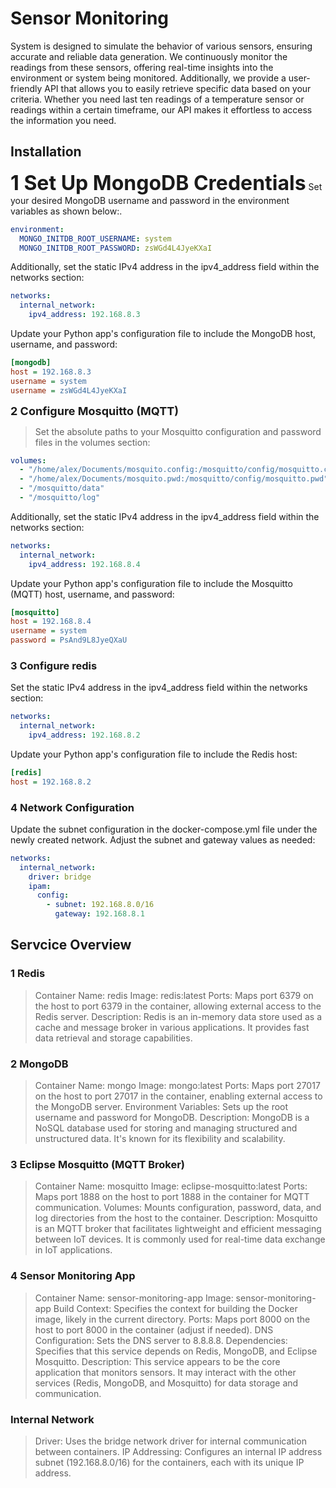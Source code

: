 
# Sensor Monitoring

System is designed to simulate the behavior of various sensors, ensuring accurate and reliable data generation. We continuously monitor the readings from these sensors, offering real-time insights into the environment or system being monitored. Additionally, we provide a user-friendly API that allows you to easily retrieve specific data based on your criteria. Whether you need last ten readings of a temperature sensor or readings within a certain timeframe, our API makes it effortless to access the information you need.
## Installation

<font size="6">**1 Set Up MongoDB Credentials**</font>
Set your desired MongoDB username and password in the environment variables as shown below:.
```yaml
environment:
  MONGO_INITDB_ROOT_USERNAME: system
  MONGO_INITDB_ROOT_PASSWORD: zsWGd4L4JyeKXaI
```
Additionally, set the static IPv4 address in the ipv4_address field within the networks section:
```yml
networks:
  internal_network:
    ipv4_address: 192.168.8.3
```  
Update your Python app's configuration file to include the MongoDB host, username, and password:
```ini
[mongodb]
host = 192.168.8.3
username = system
username = zsWGd4L4JyeKXaI
```

<font size="4">**2 Configure Mosquitto (MQTT)**</font>
>Set the absolute paths to your Mosquitto configuration and password files in the volumes section:
```yaml
volumes:
  - "/home/alex/Documents/mosquito.config:/mosquitto/config/mosquitto.conf"
  - "/home/alex/Documents/mosquito.pwd:/mosquitto/config/mosquitto.pwd"
  - "/mosquitto/data"
  - "/mosquitto/log"
```
Additionally, set the static IPv4 address in the ipv4_address field within the networks section:
```yaml
networks:
  internal_network:
    ipv4_address: 192.168.8.4
```
Update your Python app's configuration file to include the Mosquitto (MQTT) host, username, and password:
```ini
[mosquitto]
host = 192.168.8.4
username = system
password = PsAnd9L8JyeQXaU
```

### 3 Configure redis 
Set the static IPv4 address in the ipv4_address field within the networks section:
```yaml
networks:
  internal_network:
    ipv4_address: 192.168.8.2
```
Update your Python app's configuration file to include the Redis host:
```ini
[redis]
host = 192.168.8.2
```

### 4 Network Configuration
Update the subnet configuration in the docker-compose.yml file under the newly created network. Adjust the subnet and gateway values as needed:
```yaml
networks:
  internal_network:
    driver: bridge
    ipam:
      config:
        - subnet: 192.168.8.0/16
          gateway: 192.168.8.1
```
## Servcice Overview

### 1 Redis
>Container Name: redis
Image: redis:latest
>Ports: Maps port 6379 on the host to port 6379 in the container, allowing external access to the Redis server.
Description: Redis is an in-memory data store used as a cache and message broker in various applications. It provides fast data retrieval and storage capabilities.
### 2 MongoDB
>Container Name: mongo
Image: mongo:latest
>Ports: Maps port 27017 on the host to port 27017 in the container, enabling external access to the MongoDB server.
Environment Variables: Sets up the root username and password for MongoDB.
>Description: MongoDB is a NoSQL database used for storing and managing structured and unstructured data. It's known for its flexibility and scalability.
### 3 Eclipse Mosquitto (MQTT Broker)
>Container Name: mosquitto
Image: eclipse-mosquitto:latest
>Ports: Maps port 1888 on the host to port 1888 in the container for MQTT communication.
Volumes: Mounts configuration, password, data, and log directories from the host to the container.
>Description: Mosquitto is an MQTT broker that facilitates lightweight and efficient messaging between IoT devices. It is commonly used for real-time data exchange in IoT applications.
### 4 Sensor Monitoring App
>Container Name: sensor-monitoring-app
Image: sensor-monitoring-app
>Build Context: Specifies the context for building the Docker image, likely in the current directory.
Ports: Maps port 8000 on the host to port 8000 in the container (adjust if needed).
>DNS Configuration: Sets the DNS server to 8.8.8.8.
Dependencies: Specifies that this service depends on Redis, MongoDB, and Eclipse Mosquitto.
>Description: This service appears to be the core application that monitors sensors. It may interact with the other services (Redis, MongoDB, and Mosquitto) for data storage and communication.
### Internal Network
>Driver: Uses the bridge network driver for internal communication between containers.
IP Addressing: Configures an internal IP address subnet (192.168.8.0/16) for the containers, each with its unique IP address.
